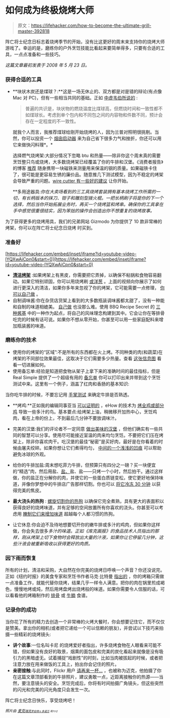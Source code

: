 # 如何成为终极烧烤大师

> 原文：<https://lifehacker.com/how-to-become-the-ultimate-grill-master-392818>

阵亡将士纪念日标志着烧烤季节的开始，没有比这更好的周末来支持你的烧烤大师游戏了。幸运的是，磨练你的户外烹饪技能比看起来要简单得多，只要有合适的工具，一点点准备和一些技巧。



*这篇文章最初发表于 2008 年 5 月 23 日。*

### 获得合适的工具

*   **块状木炭还是煤球？:**这是一场无休止的、双方都是对是错的辩论(有点像 Mac 对 PC)，但有一些相当共同的基础。正如 [中虚韦伯所说的](http://www.virtualweberbullet.com/charcoal.html) :

    > 普遍的共识是，块状物的燃烧温度比煤球高，但燃烧时间和一致性都不如煤球长。考虑到单个包内和不同包之间的内容物和件数不同，预计会存在一定程度的不一致性。

    就我个人而言，我推荐煤球给刚开始烧烤的人，因为兰普对照明很挑剔。当然，你可以投资一个 [烟囱启动器](http://en.wikipedia.org/wiki/Chimney_starter) 来为自己省下很多力气和挫折，你还可以用它来做快闪料理*。*

    选择燃气烧烤架:大部分情况下忽略 btu 和热量——除非你这个周末真的需要烹饪整只鸟或烧烤，大多数烧烤架已经覆盖了你的牛排和汉堡。《消费者报告》的博客 [推荐](http://blogs.consumerreports.org/home/2008/05/best-gas-grills.html) 随身携带一块磁铁来测量用来保温的钢的质量。如果磁铁卡住了，很可能是更容易生锈的廉价品。随意推几下测试模型，因为不稳定的烤架会导致严重的问题。[wire cutter 有一些好的建议](http://thesweethome.com/reviews/the-best-gas-grill-is-the-weber-spirit-e-210/) 让你开始。

    **多用途器具:**你在大卖场看到的三工具烧烤套装拥有基本烧烤工作所需的一切，有长柄版本的抹刀、钳子和雕刻型拨火棍。一把长柄刷子将是你的下一个选择，然后当你开始拓展业务时，再买一个烧烤篮和烤串。确保你的工具拿在手中感觉很重很结实，因为笨拙的操作会创造出你不想重复的烧烤故事*。*

为了获得更多的烧烤用具，我们的兄弟网站 Gizmodo 为你提供了 10 款非常棒的烤架，你可以在阵亡将士纪念日烧烤 时买到。

### 准备好

 [https://lifehacker.com/embed/inset/iframe?id=youtube-video-lYQXwAiCpn0&start=0](https://lifehacker.com/embed/inset/iframe?id=youtube-video-lYQXwAiCpn0&start=0) 

*   [**清洁烤架**](https://lifehacker.com/deep-clean-your-grill-once-a-year-for-better-barbecues-5806754) :如果烤架上有黑皮，你需要把它弄掉，以确保不粘锅和食物容易翻动。如果它特别顽固，你可以用烧烤刷 [或洋葱](http://www.thekitchn.com/clean-grill-with-onion-57083) 。上面的视频向你展示了如何进行更深入的清洁，如果你多年来忽视了你的烤架，它可能需要一点修理， [你可以自己做](http://lifehacker.com/repair-and-revive-your-gas-grill-just-in-time-for-summ-1576841150) 。
*   自制调味酱:你在杂货店货架上看到的大多数瓶装调味酱都太甜了，没有一种能和自制的味道相媲美。 [自己做](http://lifehacker.com/six-more-sauces-everyone-should-learn-how-to-make-1580465771) 也没那么难。使用 BBQ Recipe Secret 的 [三种酱基](http://www.bbqrecipesecrets.com/bbqsauce.html) 中的一种作为起点，将自己的风味理念构建到其中。它会让你在等排骨吃完的时候有话可说。如果你不想从零开始，你甚至可以用一些家庭配料来增加瓶装酱的味道。

### 磨练你的技术

*   使用你的烤架的“区域”:不是所有的东西都在火上烤。不同种类的肉(和蔬菜)在烤架的不同部位效果最佳，这取决于它们需要多少热量。查看 [这张信息图](https://lifehacker.com/where-to-put-food-on-the-grill-for-perfection-every-tim-5918212) 看看一切进展如何。
*   使用备忘单:经验是知道把食物从架子上拿下来的准确时间的最佳指标，但是 Real Simple 提供了一个超级有用的 [备忘单](http://www.realsimple.com/food-recipes/cooking-tips-techniques/grilling/get-grilling-printable-cheat-sheet-10000001193136/) 你可以打印出来并带到这个烹饪测试中来。这里有一个例子，涵盖了红肉和香肠的基本知识:

当你吃牛排的时候，不要忘记用 [手掌测试](https://lifehacker.com/determine-the-doneness-of-a-steak-with-your-palm-267250) 来确定牛排是否熟透。

*   **烤鸡:**正如我的编辑同事亚当 [可以证明的](https://lifehacker.com/how-to-grill-barbeque-chicken-183151) ，eHow 的技术为 [烤全鸡或部分鸡](http://www.ehow.com/how_987_grill-chicken.html) 导致一些多汁的鸟。基本要点:给烤架上油，稍微移开加热中心，烹饪鸡肉，看在上帝的份上，不到最后几分钟不要放调味汁。

*   完美的汉堡:我们的评论者不一定同意 [做出美味的汉堡](https://lifehacker.com/ask-the-readers-how-to-grill-a-perfect-burger-199596) ，但他们确实有一些共同的智慧可以分享。使用尽可能接近室温的肉来均匀烹饪。不要把它们压在烤架上，除非你喜欢肉干。吃汉堡的最佳“秘密”是买好肉，最好是在你看着的时候由屠夫绞碎。如果你想让它们煮得均匀， [中间的一个浅浅的凹痕](https://lifehacker.com/the-best-way-to-shape-your-burgers-for-even-cooking-1625581991) 可以帮助避免冰球的外观。
*   给你的牛排加盐:周末想吃菲力牛排，但预算只有四分之一磅？买一块便宜的“精选”肉，然后用盐、[盐、](http://steamykitchen.com/blog/2007/08/28/how-to-turn-cheap-choice-steaks-into-gucci-prime-steaks/)盐、盐——只烤一个小时，然后拍干。通过这样做，你的盐正在分解你的肉，并使它的一些蛋白质链变松，使它更好地保持味道，并像你梦想中的牛排店广告那样切割。你也可以 [将它冷冻 30 分钟](https://lifehacker.com/get-steakhouse-quality-crust-on-grilled-steak-with-a-qu-485939693) 以获得完美的焦皮。
*   **最大浇头的热狗** : [螺旋切割你的热狗](https://lifehacker.com/spiral-cut-hot-dogs-before-grilling-for-maximum-meaty-g-5921653) 以确保它完全煮熟，具有更大的表面积以获得良好的烧烤味道，并有足够的空间放置所有你喜欢的浇头。你甚至可以考虑用 [腌制它们来增加味道](http://lifehacker.com/marinate-hot-dogs-fruit-and-even-steaks-for-extra-fla-5822092) 超越每个人都习惯的热狗。
*   让它休息:你会迫不及待地想要切开你的嫩牛排或多汁的鸡肉，但如果你这样做，你会失去很多*多汁的味道。正如《库克画报》的食品技术人员指出的那样，刚从烤架上切下食物时会释放出大量的汁液，如果你让它停留几分钟，这些汁液会被重新吸收以获得更好的肉质。*

### 因下雨而恢复

所有的计划，清洁和采购，大自然在你完美的烧烤日呼唤一个声音？你还没说完。正如《纽约时报》的美食专家和烹饪书作者马克·比特曼 [指出的](http://www.nytimes.com/2008/05/21/dining/21mini.html) ，你的烤箱只需做一点准备工作，就能代替你烧烤，结果几乎一样令人满意。把你的肉在锅里煎成褐色，慢慢地烤或炖，然后用烤盘烤出烧烤般的味道。如果你需要令人信服的话，可以看看他的烤箱制作的 [排骨](http://www.nytimes.com/2008/05/21/dining/212mrex.html) 或 [牛腩](http://www.nytimes.com/2008/05/21/dining/213mrex.html) 食谱。

### 记录你的成功

当你花了所有的精力去创造一个非常棒的火烤大餐时，你会想要记住它，而不仅仅是赞美。拿出你的相机(或者把它递给一个可以信赖的朋友)，并尝试以下技巧来拍摄一些精彩的烧烤镜头:

*   **讲个故事**:一位名叫卡尼 的烧烤爱好者指出，许多烧烤食物在人眼看来可能不错，但如果没有良好的取景，烟熏的面包皮和完美的炭化看起来就像是没有吸引力的黑暗虚无。试着捕捉“戏剧性”的时刻，比如当肉被拔起的时候，或者把注意力放在用来做饭的工具上，拍出你会记住的照片。
*   **亲密接触**:与此同时，Flickr 用户 [请再来一杯...](http://www.flickr.com/photos/anotherpintplease/) ，也被称为迈克，他拍摄了你在这篇文章顶部看到的牛排照片，建议勇敢一点，近距离接触你的热源——当然，要注意镜头的安全。烹饪完成后，你将有时间拍摄广角镜头，但这些突然的闪光和完美的闪光角度只会发生一次。

阵亡将士纪念日快乐，享受烧烤吧！

*<small>照片由</small>* [*<small>麦克</small>*](http://www.flickr.com/photos/anotherpintplease/2186673560/)*<small></small>*<small>[*<small>瑞克</small>*](http://www.flickr.com/photos/spine/182307001/)*<small></small>*<small>[*<small>罗伯特·s·多诺万</small>*](http://www.flickr.com/photos/booleansplit/4656480676) *<small>和<small>T51】</small></small>*</small></small>

<small><small></small></small>